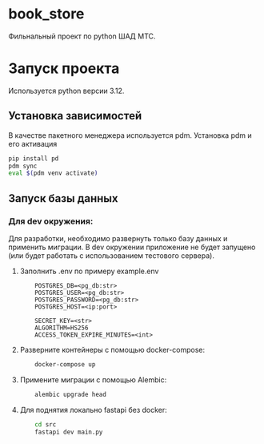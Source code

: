 # book_store
Фильнальный проект по python ШАД МТС.

# Запуск проекта
Используется python версии 3.12.

## Установка зависимостей
В качестве пакетного менеджера используется pdm. Установка pdm и его активация
```bash
pip install pd
pdm sync
eval $(pdm venv activate)
```
## Запуск базы данных
### Для dev окружения:
Для разработки, необходимо развернуть только базу данных и применить миграции. В dev окружении приложение не будет запущено (или будет работать с использованием тестового сервера).
1. Заполнить .env по примеру example.env
    ```
        POSTGRES_DB=<pg_db:str>
        POSTGRES_USER=<pg_db:str>
        POSTGRES_PASSWORD=<pg_db:str>
        POSTGRES_HOST=<ip:port>

        SECRET_KEY=<str>
        ALGORITHM=HS256
        ACCESS_TOKEN_EXPIRE_MINUTES=<int>
    ```
2. Разверните контейнеры с помощью docker-compose:
    ```bash
        docker-compose up
    ```
3. Примените миграции с помощью Alembic:
    ```bash
        alembic upgrade head
    ```
4. Для поднятия локально fastapi без docker:
    ```bash
        cd src
        fastapi dev main.py
    ```